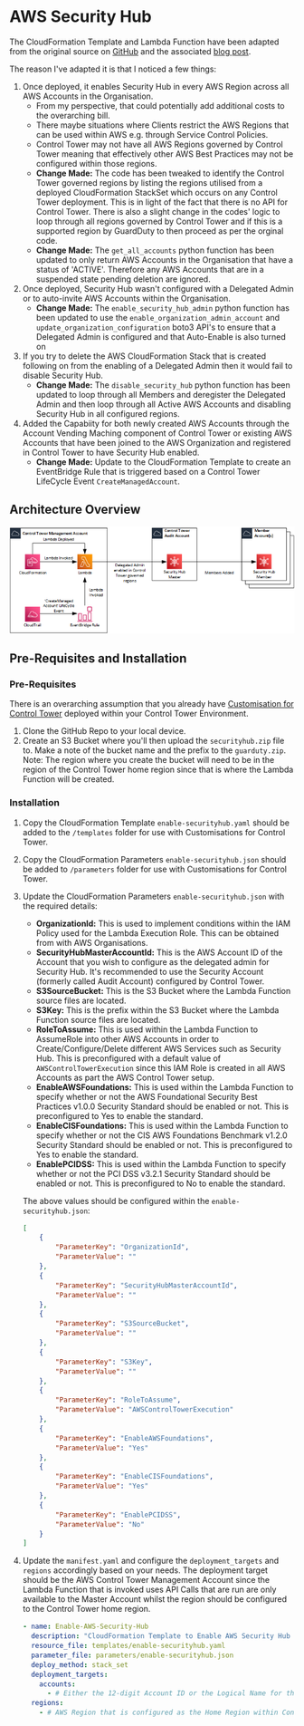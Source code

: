 # AWS Security Hub

The CloudFormation Template and Lambda Function have been adapted from the original source on [GitHub](https://raw.githubusercontent.com/aws-samples/aws-control-tower-securityhub-enabler/main/aws-control-tower-securityhub-enabler.template) and the associated [blog post](https://aws.amazon.com/blogs/mt/automating-aws-security-hub-alerts-with-aws-control-tower-lifecycle-events/).

The reason I've adapted it is that I noticed a few things:
1.  Once deployed, it enables Security Hub in every AWS Region across all AWS Accounts in the Organisation.  
    * From my perspective, that could potentially add additional costs to the overarching bill.
    * There maybe situations where Clients restrict the AWS Regions that can be used within AWS e.g. through Service Control Policies. 
    * Control Tower may not have all AWS Regions governed by Control Tower meaning that effectively other AWS Best Practices may not be configured within those regions.
    * **Change Made:** The code has been tweaked to identify the Control Tower governed regions by listing the regions utilised from a deployed CloudFormation StackSet which occurs on any Control Tower deployment.  This is in light of the fact that there is no API for Control Tower.  There is also a slight change in the codes' logic to loop through all regions governed by Control Tower and if this is a supported region by GuardDuty to then proceed as per the orginal code. 
    * **Change Made:** The `get_all_accounts` python function has been updated to only return AWS Accounts in the Organisation that have a status of 'ACTIVE'. Therefore any AWS Accounts that are in a suspended state pending deletion are ignored.
2.  Once deployed, Security Hub wasn't configured with a Delegated Admin or to auto-invite AWS Accounts within the Organisation.
    * **Change Made:** The `enable_security_hub_admin` python function has been updated to use the `enable_organization_admin_account` and `update_organization_configuration` boto3 API's to ensure that a Delegated Admin is configured and that Auto-Enable is also turned on
3.  If you try to delete the AWS CloudFormation Stack that is created following on from the enabling of a Delegated Admin then it would fail to disable Security Hub.
    * **Change Made:** The `disable_security_hub` python function has been updated to loop through all Members and deregister the Delegated Admin and then loop through all Active AWS Accounts and disabling Security Hub in all configured regions.
4.  Added the Capabiity for both newly created AWS Accounts through the Account Vending Maching component of Control Tower or existing AWS Accounts that have been joined to the AWS Organization and registered in Control Tower to have Security Hub enabled.
    * **Change Made:** Update to the CloudFormation Template to create an EventBridge Rule that is triggered based on a Control Tower LifeCycle Event `CreateManagedAccount`.

## Architecture Overview

![alt](./diagrams/aws-securityhub.png)

## Pre-Requisites and Installation

### Pre-Requisites

There is an overarching assumption that you already have [Customisation for Control Tower](https://aws.amazon.com/solutions/implementations/customizations-for-aws-control-tower/) deployed within your Control Tower Environment.

1.  Clone the GitHub Repo to your local device.
2.  Create an S3 Bucket where you'll then upload the `securityhub.zip` file to. Make a note of the bucket name and the prefix to the `guarduty.zip`. Note: The region where you create the bucket will need to be in the region of the Control Tower home region since that is where the Lambda Function will be created.

### Installation

1.  Copy the CloudFormation Template `enable-securityhub.yaml` should be added to the `/templates` folder for use with Customisations for Control Tower.
2.  Copy the CloudFormation Parameters `enable-securityhub.json` should be added to `/parameters` folder for use with Customisations for Control Tower.
3.  Update the CloudFormation Parameters `enable-securityhub.json` with the required details:
    * **OrganizationId:** This is used to implement conditions within the IAM Policy used for the Lambda Execution Role. This can be obtained from with AWS Organisations.
    * **SecurityHubMasterAccountId:** This is the AWS Account ID of the Account that you wish to configure as the delegated admin for Security Hub.  It's recommended to use the Security Account (formerly called Audit Account) configured by Control Tower.
    * **S3SourceBucket:** This is the S3 Bucket where the Lambda Function source files are located. 
    * **S3Key:** This is the prefix within the S3 Bucket where the Lambda Function source files are located. 
    * **RoleToAssume:** This is used within the Lambda Function to AssumeRole into other AWS Accounts in order to Create/Configure/Delete different AWS Services such as Security Hub.  This is preconfigured with a default value of `AWSControlTowerExecution` since this IAM Role is created in all AWS Accounts as part the AWS Control Tower setup.
    * **EnableAWSFoundations:** This is used within the Lambda Function to specify whether or not the AWS Foundational Security Best Practices v1.0.0 Security Standard should be enabled or not. This is preconfigured to Yes to enable the standard. 
    * **EnableCISFoundations:** This is used within the Lambda Function to specify whether or not the CIS AWS Foundations Benchmark v1.2.0 Security Standard should be enabled or not. This is preconfigured to Yes to enable the standard.
    * **EnablePCIDSS:** This is used within the Lambda Function to specify whether or not the PCI DSS v3.2.1 Security Standard should be enabled or not. This is preconfigured to No to enable the standard.

    The above values should be configured within the `enable-securityhub.json`:

    ```json
    [
        {
            "ParameterKey": "OrganizationId",
            "ParameterValue": ""
        },
        {
            "ParameterKey": "SecurityHubMasterAccountId",
            "ParameterValue": ""
        },
        {
            "ParameterKey": "S3SourceBucket",
            "ParameterValue": ""
        },
        {
            "ParameterKey": "S3Key",
            "ParameterValue": ""
        },
        {
            "ParameterKey": "RoleToAssume",
            "ParameterValue": "AWSControlTowerExecution"
        },
        {
            "ParameterKey": "EnableAWSFoundations",
            "ParameterValue": "Yes"
        },  
        {
            "ParameterKey": "EnableCISFoundations",
            "ParameterValue": "Yes"
        },
        {
            "ParameterKey": "EnablePCIDSS",
            "ParameterValue": "No"
        }
    ]
    ```

4.  Update the `manifest.yaml` and configure the `deployment_targets` and `regions` accordingly based on your needs. The deployment target should be the AWS Control Tower Management Account since the Lambda Function that is invoked uses API Calls that are run are only available to the Master Account whilst the region should be configured to the Control Tower home region.

    ```yaml 
    - name: Enable-AWS-Security-Hub
      description: "CloudFormation Template to Enable AWS Security Hub for the Organization"
      resource_file: templates/enable-securityhub.yaml
      parameter_file: parameters/enable-securityhub.json
      deploy_method: stack_set
      deployment_targets:
        accounts:
          - # Either the 12-digit Account ID or the Logical Name for the Control Tower Management Account
      regions:
        - # AWS Region that is configured as the Home Region within Control Tower
    ```
